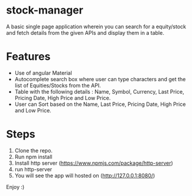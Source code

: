# stock-manager
A basic single page application wherein you can search for a equity/stock and fetch details from the given APIs and display them in a table.

# Features
 - Use of angular Material
 - Autocomplete search box where user can type characters and get the list of Equities/Stocks from the API.
 - Table with the following details : Name, Symbol, Currency, Last Price, Pricing Date, High Price and Low Price.
 - User can Sort based on the Name, Last Price, Pricing Date, High Price and Low Price.
   
# Steps   
  1. Clone the repo.
  2. Run npm install
  3. Install http server (https://www.npmjs.com/package/http-server)
  4. run http-server
  5. You will see the app will hosted on (http://127.0.0.1:8080/)


Enjoy :)
